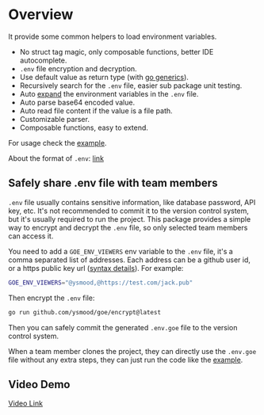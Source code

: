# Overview

It provide some common helpers to load environment variables.

- No struct tag magic, only composable functions, better IDE autocomplete.
- `.env` file encryption and decryption.
- Use default value as return type (with [go generics](https://go.dev/blog/intro-generics)).
- Recursively search for the `.env` file, easier sub package unit testing.
- Auto [expand](https://pkg.go.dev/os#Expand) the environment variables in the `.env` file.
- Auto parse base64 encoded value.
- Auto read file content if the value is a file path.
- Customizable parser.
- Composable functions, easy to extend.

For usage check the [example](example/basic.go).

About the format of `.env`: [link](https://pkg.go.dev/github.com/hashicorp/go-envparse)

## Safely share .env file with team members

`.env` file usually contains sensitive information, like database password, API key, etc.
It's not recommended to commit it to the version control system, but it's usually required to run the project.
This package provides a simple way to encrypt and decrypt the `.env` file, so only selected team members can access it.

You need to add a `GOE_ENV_VIEWERS` env variable to the `.env` file, it's a comma separated list of addresses.
Each address can be a github user id, or a https public key url ([syntax details](https://github.com/ysmood/whisper)). For example:

```bash
GOE_ENV_VIEWERS="@ysmood,@https://test.com/jack.pub"
```

Then encrypt the `.env` file:

```bash
go run github.com/ysmood/goe/encrypt@latest
```

Then you can safely commit the generated `.env.goe` file to the version control system.

When a team member clones the project, they can directly use the `.env.goe` file without any extra steps,
they can just run the code like the [example](example/basic.go).

## Video Demo

[Video Link](https://youtu.be/vDTpzN9B4Nc)
